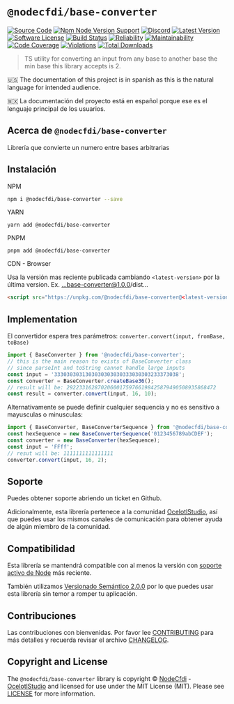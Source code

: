 # `@nodecfdi/base-converter`

[![Source Code][badge-source]][source]
[![Npm Node Version Support][badge-node-version]][node-version]
[![Discord][badge-discord]][discord]
[![Latest Version][badge-release]][release]
[![Software License][badge-license]][license]
[![Build Status][badge-build]][build]
[![Reliability][badge-reliability]][reliability]
[![Maintainability][badge-maintainability]][maintainability]
[![Code Coverage][badge-coverage]][coverage]
[![Violations][badge-violations]][violations]
[![Total Downloads][badge-downloads]][downloads]

> TS utility for converting an input from any base to another base
> the min base this library accepts is 2.

:us: The documentation of this project is in spanish as this is the natural language for intended audience.

:mexico: La documentación del proyecto está en español porque ese es el lenguaje principal de los usuarios.

## Acerca de `@nodecfdi/base-converter`

Librería que convierte un numero entre bases arbitrarias

## Instalación

NPM

```bash
npm i @nodecfdi/base-converter --save
```

YARN

```shell
yarn add @nodecfdi/base-converter
```

PNPM

```shell
pnpm add @nodecfdi/base-converter
```

CDN - Browser

Usa la versión mas reciente publicada cambiando `<latest-version>` por la última version. Ex. ...base-converter@1.0.0/dist...

```html
<script src="https://unpkg.com/@nodecfdi/base-converter@<latest-version>/dist/base-converter.global.js"></script>
```

## Implementation

El convertidor espera tres parámetros: `converter.convert(input, fromBase, toBase)`

```ts
import { BaseConverter } from '@nodecfdi/base-converter';
// this is the main reason to exists of BaseConverter class
// since parseInt and toString cannot handle large inputs
const input = '3330303031303030303030333030303233373038';
const converter = BaseConverter.createBase36();
// result will be: 292233162870206001759766198425879490508935868472
const result = converter.convert(input, 16, 10);
```

Alternativamente se puede definir cualquier sequencia y no es sensitivo a mayusculas o minusculas:

```ts
import { BaseConverter, BaseConverterSequence } from '@nodecfdi/base-converter';
const hexSequence = new BaseConverterSequence('0123456789abCDEF');
const converter = new BaseConverter(hexSequence);
const input = 'FFff';
// resut will be: 1111111111111111
converter.convert(input, 16, 2);
```

## Soporte

Puedes obtener soporte abriendo un ticket en Github.

Adicionalmente, esta librería pertenece a la comunidad [OcelotlStudio](https://ocelotlstudio.com), así que puedes usar los mismos canales de comunicación para obtener ayuda de algún miembro de la comunidad.

## Compatibilidad

Esta librería se mantendrá compatible con al menos la versión con
[soporte activo de Node](https://nodejs.org/es/about/releases/) más reciente.

También utilizamos [Versionado Semántico 2.0.0](https://semver.org/lang/es/) por lo que puedes usar esta librería sin temor a romper tu aplicación.

## Contribuciones

Las contribuciones con bienvenidas. Por favor lee [CONTRIBUTING][] para más detalles y recuerda revisar el archivo [CHANGELOG][].

## Copyright and License

The `@nodecfdi/base-converter` library is copyright © [NodeCfdi](https://github.com/nodecfdi) - [OcelotlStudio](https://ocelotlstudio.com) and licensed for use under the MIT License (MIT). Please see [LICENSE][] for more information.

[contributing]: https://github.com/nodecfdi/base-converter/blob/main/CONTRIBUTING.md
[changelog]: https://github.com/nodecfdi/base-converter/blob/main/CHANGELOG.md
[source]: https://github.com/nodecfdi/base-converter
[node-version]: https://www.npmjs.com/package/@nodecfdi/base-converter
[discord]: https://discord.gg/AsqX8fkW2k
[release]: https://www.npmjs.com/package/@nodecfdi/base-converter
[license]: https://github.com/nodecfdi/base-converter/blob/main/LICENSE
[build]: https://github.com/nodecfdi/base-converter/actions/workflows/build.yml?query=branch:main
[reliability]: https://sonarcloud.io/component_measures?id=nodecfdi_base-converter&metric=Reliability
[maintainability]: https://sonarcloud.io/component_measures?id=nodecfdi_base-converter&metric=Maintainability
[coverage]: https://sonarcloud.io/component_measures?id=nodecfdi_base-converter&metric=Coverage
[violations]: https://sonarcloud.io/project/issues?id=nodecfdi_base-converter&resolved=false
[downloads]: https://www.npmjs.com/package/@nodecfdi/base-converter
[badge-source]: https://img.shields.io/badge/source-nodecfdi/base--converter-blue.svg?logo=github
[badge-node-version]: https://img.shields.io/node/v/@nodecfdi/base-converter.svg?logo=nodedotjs
[badge-discord]: https://img.shields.io/discord/459860554090283019?logo=discord
[badge-release]: https://img.shields.io/npm/v/@nodecfdi/base-converter.svg?logo=npm
[badge-license]: https://img.shields.io/github/license/nodecfdi/base-converter.svg?logo=open-source-initiative
[badge-build]: https://img.shields.io/github/actions/workflow/status/nodecfdi/base-converter/build.yml?branch=main
[badge-reliability]: https://sonarcloud.io/api/project_badges/measure?project=nodecfdi_base-converter&metric=reliability_rating
[badge-maintainability]: https://sonarcloud.io/api/project_badges/measure?project=nodecfdi_base-converter&metric=sqale_rating
[badge-coverage]: https://img.shields.io/sonar/coverage/nodecfdi_base-converter/main?logo=sonarcloud&server=https%3A%2F%2Fsonarcloud.io
[badge-violations]: https://img.shields.io/sonar/violations/nodecfdi_base-converter/main?format=long&logo=sonarcloud&server=https%3A%2F%2Fsonarcloud.io
[badge-downloads]: https://img.shields.io/npm/dm/@nodecfdi/base-converter.svg?logo=npm
